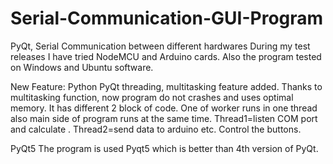 # Serial-Communication-GUI-Program
PyQt, Serial Communication between different hardwares
During my test releases I have tried NodeMCU and Arduino cards. Also the program tested on Windows and Ubuntu software.

New Feature:
Python PyQt threading, multitasking feature added.
Thanks to multitasking function, now program do not crashes and uses optimal memory. 
It has different 2 block of code. One of worker runs in one thread also main side of program runs at the same time.
Thread1=listen COM port and calculate .
Thread2=send data to arduino etc. Control the buttons.



PyQt5
The program is used Pyqt5 which is better than 4th version of PyQt.


